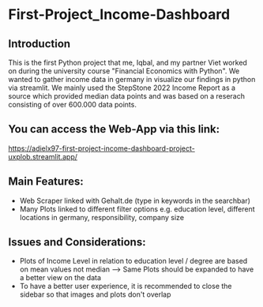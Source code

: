 # First-Project_Income-Dashboard
## Introduction
This is the first Python project that me, Iqbal, and my partner Viet worked on during the university course "Financial Economics with Python". We wanted to gather income data in germany in visualize our findings in python via streamlit. We mainly used the StepStone 2022 Income Report as a source which provided median data points and was based on a reserach consisting of over 600.000 data points.   

## You can access the Web-App via this link: 
https://adielx97-first-project-income-dashboard-project-uxplob.streamlit.app/

## Main Features:
- Web Scraper linked with Gehalt.de (type in keywords in the searchbar)
- Many Plots linked to different filter options e.g. education level, different locations in germany, responsibility, company size

## Issues and Considerations:
- Plots of Income Level in relation to education level / degree are based on mean values not median
--> Same Plots should be expanded to have a better view on the data
- To have a better user experience, it is recommended to close the sidebar so that images and plots don't overlap
